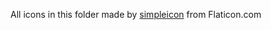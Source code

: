 
All icons in this folder made by [simpleicon](http://www.flaticon.com/authors/simpleicon) from Flaticon.com

